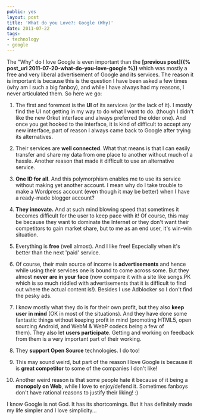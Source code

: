 ```yaml
---
public: yes
layout: post
title: 'What do you Love?: Google (Why)'
date: 2011-07-22
tags:
- technology
- google
---
```


The "Why" do I love Google is even important than the **[previous post]({% post_url 2011-07-20-what-do-you-love-google %})** which was mostly a free and very liberal advertisement of Google and its services. The reason it is important is because this is the question I have been asked a few times (why am I such a big fanboy), and while I have always had my reasons, I never articulated them. So here we go:

1. The first and foremost is the **UI** of its services (or the lack of it). I mostly find the UI not getting in my way to do what I want to do. (though I didn't like the new Orkut interface and always preferred the older one). And once you get hooked to the interface, it is kind of difficult to accept any new interface, part of reason I always came back to Google after trying its alternatives.

2. Their services are **well connected**. What that means is that I can easily transfer and share my data from one place to another without much of a hassle. Another reason that made it difficult to use an alternative service.

3. **One ID for all**. And this polymorphism enables me to use its service without making yet another account. I mean why do I take trouble to make a Wordpress account (even though it may be better) when I have a ready-made blogger account?

4. **They innovate.** And at such mind blowing speed that sometimes it becomes difficult for the user to keep pace with it! Of course, this may be because they want to dominate the Internet or they don't want their competitors to gain market share, but to me as an end user, it's win-win situation.

5. Everything is **free** (well almost). And I like free! Especially when it's better than the next 'paid' service.

6. Of course, their main source of income is **advertisements** and hence while using their services one is bound to come across some. But they almost **never are in your face** (now compare it with a site like songs.PK which is so much riddled with advertisements that it is difficult to find out where the actual content is!). Besides I use Adblocker so I don't find the pesky ads.

7. I know mostly what they do is for their own profit, but they also **keep user in mind** (OK in most of the situations). And they have done some fantastic things without keeping profit in mind (promoting HTML5, open sourcing Android, and WebM & WebP codecs being a few of them). They also let **users participate**. Getting and working on feedback from them is a very important part of their working.

8. They **support Open Source** technologies. I do too!

9. This may sound weird, but part of the reason I love Google is because it is **great competitor** to some of the companies I don't like!

10. Another weird reason is that some people hate it because of it being a **monopoly on Web**, while I love to enjoy/defend it. Sometimes fanboys don't have rational reasons to justify their liking! :)

I know Google is not God. It has its shortcomings. But it has definitely made my life simpler and I love simplicity...
